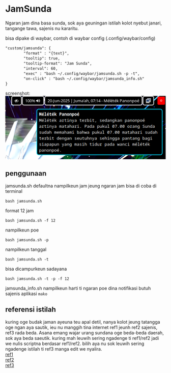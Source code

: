 # JamSunda
Ngaran jam dina basa sunda, sok aya geuningan istilah kolot nyebut janari, tangange tawa, sajenis nu kararitu.

bisa dipake di waybar, contoh di waybar config (.config/waybar/config)
```
"custom/jamsunda": {
        "format" : "{text}",
        "tooltip": true,
        "tooltip-format": "Jam Sunda",
        "interval": 60,
        "exec" : "bash ~/.config/waybar/jamsunda.sh -p -t",
        "on-click" : "bash ~/.config/waybar/jamsunda_info.sh"
}
```
screenshot:<br/>
![](/Screenshot1.png)

## penggunaan
jamsunda.sh defaultna nampilkeun jam jeung ngaran jam bisa di coba di terminal 
```
bash jamsunda.sh
```
format 12 jam
```
bash jamsunda.sh -f 12
```
nampilkeun poe
```
bash jamsunda.sh -p
```
nampilkeun tanggal
```
bash jamsunda.sh -t
```
bisa dicampurkeun sadayana
```
bash jamsunda.sh -t -p -f 12
```

jamsunda_info.sh nampilkeun harti ti ngaran poe dina notifikasi butuh sajenis aplikasi `mako`

## referensi istilah
kuring oge budak jaman ayeuna teu apal detil, nanya kolot jeung tatangga oge ngan aya sautik, ieu nu manggih tina internet ref1 jeunh ref2 sajenis, ref3 rada beda. Asana emang wajar urang sundana oge beda-beda daerah, sok aya beda saeutik. kuring mah leuwih sering ngadenge ti ref1/ref2 jadi we nulis scriptna berdasar ref1/ref2. bilih aya nu sok leuwih sering ngadenge istilah ti ref3 manga edit we nyalira.<br/>
[ref1](https://www.facebook.com/aksarasastradanbudayasunda/posts/waktu-menurut-ki-sundawaktu-dalam-bahasa-sunda-disebut-dengan-kata-wanci-dan-man/303297150182867/)<br/>
[ref2](https://www.goodnewsfromindonesia.id/2020/06/12/tak-pakai-angka-ini-cara-orang-sunda-menyebut-waktu-sehari-semalam)<br/>
[ref3](https://www.sukabumiupdate.com/life/126191/24-istilah-waktu-dalam-bahasa-sunda-wanci-sariak-layung)
